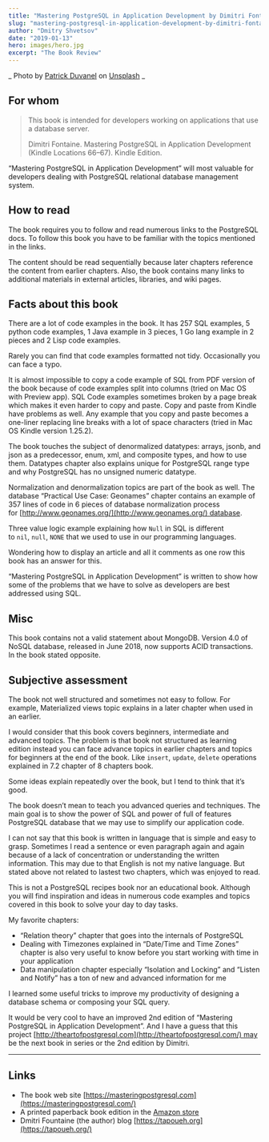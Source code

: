 ```yaml
---
title: "Mastering PostgreSQL in Application Development by Dimitri Fontaine"
slug: "mastering-postgresql-in-application-development-by-dimitri-fontaine"
author: "Dmitry Shvetsov"
date: "2019-01-13"
hero: images/hero.jpg
excerpt: "The Book Review"
---
```


_ Photo by <a href="https://unsplash.com/@duvanelp?utm_source=unsplash&amp;utm_medium=referral&amp;utm_content=creditCopyText">Patrick Duvanel</a> on <a href="https://unsplash.com/?utm_source=unsplash&amp;utm_medium=referral&amp;utm_content=creditCopyText">Unsplash</a> _

## For whom

> This book is intended for developers working on applications that use a database server.
> 
> Dimitri Fontaine. Mastering PostgreSQL in Application Development (Kindle Locations 66–67). Kindle Edition.

“Mastering PostgreSQL in Application Development” will most valuable for developers dealing with PostgreSQL relational database management system.

## How to read

The book requires you to follow and read numerous links to the PostgreSQL docs. To follow this book you have to be familiar with the topics mentioned in the links.

The content should be read sequentially because later chapters reference the content from earlier chapters. Also, the book contains many links to additional materials in external articles, libraries, and wiki pages.

## Facts about this book

There are a lot of code examples in the book. It has 257 SQL examples, 5 python code examples, 1 Java example in 3 pieces, 1 Go lang example in 2 pieces and 2 Lisp code examples.

Rarely you can find that code examples formatted not tidy. Occasionally you can face a typo.

It is almost impossible to copy a code example of SQL from PDF version of the book because of code examples split into columns (tried on Mac OS with Preview app). SQL Code examples sometimes broken by a page break which makes it even harder to copy and paste. Copy and paste from Kindle have problems as well. Any example that you copy and paste becomes a one-liner replacing line breaks with a lot of space characters (tried in Mac OS Kindle version 1.25.2).

The book touches the subject of denormalized datatypes: arrays, jsonb, and json as a predecessor, enum, xml, and composite types, and how to use them. Datatypes chapter also explains unique for PostgreSQL range type and why PostgreSQL has no unsigned numeric datatype.

Normalization and denormalization topics are part of the book as well. The database “Practical Use Case: Geonames” chapter contains an example of 357 lines of code in 6 pieces of database normalization process for [http://www.geonames.org/](http://www.geonames.org/) database.

Three value logic example explaining how `Null` in SQL is different to `nil`, `null`, `NONE` that we used to use in our programming languages.

Wondering how to display an article and all it comments as one row this book has an answer for this.

“Mastering PostgreSQL in Application Development” is written to show how some of the problems that we have to solve as developers are best addressed using SQL.

## Misc

This book contains not a valid statement about MongoDB. Version 4.0 of NoSQL database, released in June 2018, now supports ACID transactions. In the book stated opposite.

## Subjective assessment

The book not well structured and sometimes not easy to follow. For example, Materialized views topic explains in a later chapter when used in an earlier.

I would consider that this book covers beginners, intermediate and advanced topics. The problem is that book not structured as learning edition instead you can face advance topics in earlier chapters and topics for beginners at the end of the book. Like `insert`, `update`, `delete` operations explained in 7.2 chapter of 8 chapters book.

Some ideas explain repeatedly over the book, but I tend to think that it’s good.

The book doesn’t mean to teach you advanced queries and techniques. The main goal is to show the power of SQL and power of full of features PostgreSQL database that we may use to simplify our application code.

I can not say that this book is written in language that is simple and easy to grasp. Sometimes I read a sentence or even paragraph again and again because of a lack of concentration or understanding the written information. This may due to that English is not my native language. But stated above not related to lastest two chapters, which was enjoyed to read.

This is not a PostgreSQL recipes book nor an educational book. Although you will find inspiration and ideas in numerous code examples and topics covered in this book to solve your day to day tasks.

My favorite chapters:

- “Relation theory” chapter that goes into the internals of PostgreSQL
- Dealing with Timezones explained in “Date/Time and Time Zones” chapter is also very useful to know before you start working with time in your application
- Data manipulation chapter especially “Isolation and Locking” and “Listen and Notify” has a ton of new and advanced information for me

I learned some useful tricks to improve my productivity of designing a database schema or composing your SQL query.

It would be very cool to have an improved 2nd edition of “Mastering PostgreSQL in Application Development”. And I have a guess that this project [http://theartofpostgresql.com](http://theartofpostgresql.com/) may be the next book in series or the 2nd edition by Dimitri.

* * *

## Links

- The book web site [https://masteringpostgresql.com](https://masteringpostgresql.com/)
- A printed paperback book edition in the [Amazon store](https://amzn.to/2BkQXmo)
- Dmitri Fountaine (the author) blog [https://tapoueh.org](https://tapoueh.org/)
